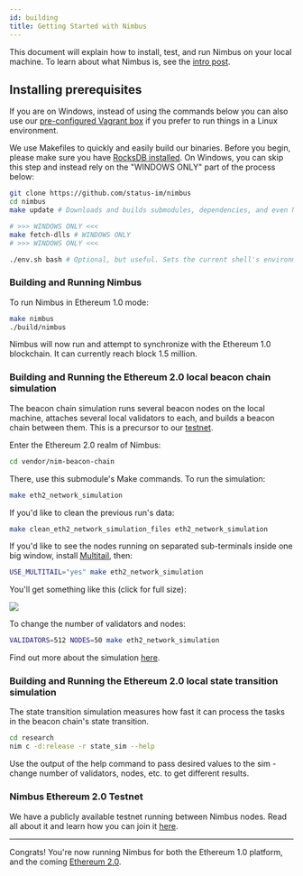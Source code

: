 ```yaml
---
id: building
title: Getting Started with Nimbus
---
```


This document will explain how to install, test, and run Nimbus on your local machine. To learn about what Nimbus is, see the [intro post](https://our.status.im/nimbus-for-newbies/).

## Installing prerequisites

If you are on Windows, instead of using the commands below you can also use our [pre-configured Vagrant box](https://github.com/status-im/nim-vagrant) if you prefer to run things in a Linux environment.

We use Makefiles to quickly and easily build our binaries. Before you begin, please make sure you have [RocksDB installed](https://github.com/status-im/nimbus#rocksdb). On Windows, you can skip this step and instead rely on the "WINDOWS ONLY" part of the process below:

```bash
git clone https://github.com/status-im/nimbus
cd nimbus
make update # Downloads and builds submodules, dependencies, and even Nim itself

# >>> WINDOWS ONLY <<<
make fetch-dlls # WINDOWS ONLY
# >>> WINDOWS ONLY <<<

./env.sh bash # Optional, but useful. Sets the current shell's environment to use the version of Nim language the `make update deps` command just built
```

### Building and Running Nimbus

To run Nimbus in Ethereum 1.0 mode:

```bash
make nimbus
./build/nimbus
```

Nimbus will now run and attempt to synchronize with the Ethereum 1.0 blockchain. It can currently reach block 1.5 million.

### Building and Running the Ethereum 2.0 local beacon chain simulation

The beacon chain simulation runs several beacon nodes on the local machine, attaches several local validators to each, and builds a beacon chain between them. This is a precursor to our [testnet](https://our.status.im/the-nimbus-mvp-testnet-is-here/).

Enter the Ethereum 2.0 realm of Nimbus:

```bash
cd vendor/nim-beacon-chain
```

There, use this submodule's Make commands. To run the simulation:

```bash
make eth2_network_simulation
```

If you'd like to clean the previous run's data:

```bash
make clean_eth2_network_simulation_files eth2_network_simulation
```

If you'd like to see the nodes running on separated sub-terminals inside one big window, install [Multitail](https://www.vanheusden.com/multitail/), then:

```bash
USE_MULTITAIL="yes" make eth2_network_simulation
```

You'll get something like this (click for full size):

[![](https://i.imgur.com/Pc99VDO.png)](https://i.imgur.com/Pc99VDO.png)

To change the number of validators and nodes:

```bash
VALIDATORS=512 NODES=50 make eth2_network_simulation
```

Find out more about the simulation [here](https://our.status.im/nimbus-development-update-03/).

### Building and Running the Ethereum 2.0 local state transition simulation

The state transition simulation measures how fast it can process the tasks in the beacon chain's state transition.

```bash
cd research
nim c -d:release -r state_sim --help
```

Use the output of the help command to pass desired values to the sim - change number of validators, nodes, etc. to get different results.

### Nimbus Ethereum 2.0 Testnet

We have a publicly available testnet running between Nimbus nodes. Read all about it and learn how you can join it [here](/docs/t0.html).

---

Congrats! You're now running Nimbus for both the Ethereum 1.0 platform, and the coming [Ethereum 2.0](https://our.status.im/tag/two-point-oh).